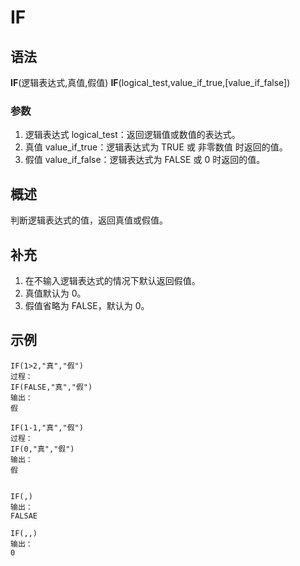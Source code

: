 # IF

## 语法

**IF**(逻辑表达式,真值,假值) **IF**(logical_test,value_if_true,[value_if_false])

### 参数

1. 逻辑表达式 logical_test：返回逻辑值或数值的表达式。
2. 真值 value_if_true：逻辑表达式为 TRUE 或 非零数值 时返回的值。
3. 假值 value_if_false：逻辑表达式为 FALSE 或 0 时返回的值。

## 概述

判断逻辑表达式的值，返回真值或假值。

## 补充

1. 在不输入逻辑表达式的情况下默认返回假值。
2. 真值默认为 0。
3. 假值省略为 FALSE，默认为 0。

## 示例

```excel
IF(1>2,"真","假")
过程：
IF(FALSE,"真","假")
输出：
假

IF(1-1,"真","假")
过程：
IF(0,"真","假")
输出：
假


IF(,)
输出：
FALSAE

IF(,,)
输出：
0
```
